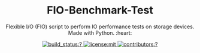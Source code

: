 <h1 align=center> FIO-Benchmark-Test </h1>
<p align=center> Flexible I/O (FIO) script to perform IO performance tests on storage devices. Made with Python. :heart: </p>

<p align=center>
      <a href="https://travis-ci.org/mmstewart/FIO-Benchmark-Test">
    <img
      alt="build_status:?"
      src="https://img.shields.io/travis/mmstewart/FIO-Benchmark-Test/master.svg"
    />
  </a>
    <a href="./LICENSE">
    <img
      alt="license:mit"
      src="https://img.shields.io/github/license/mmstewart/FIO-Benchmark-Test.svg"
    />
  </a>
      <a href="https://github.com/mmstewart/FIO-Benchmark-Test/graphs/contributors">
    <img
      alt="contributors:?"
      src="https://img.shields.io/github/contributors/mmstewart/FIO-Benchmark-Test.svg?color=blue"
    />
  </a>
</p>
